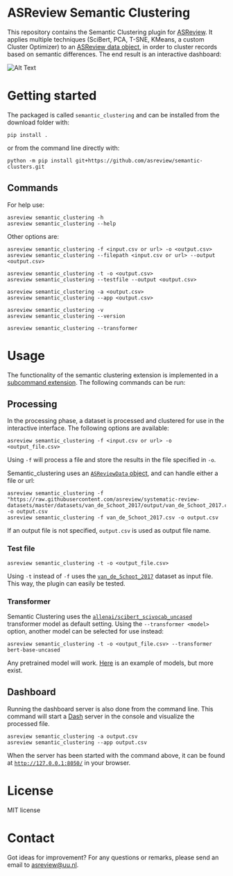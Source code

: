 # ASReview Semantic Clustering
This repository contains the Semantic Clustering plugin for
[ASReview](https://github.com/asreview/asreview). It applies multiple techniques
(SciBert, PCA, T-SNE, KMeans, a custom Cluster Optimizer) to an [ASReview data
object](https://asreview.readthedocs.io/en/latest/API/generated/asreview.data.ASReviewData.html#asreview.data.ASReviewData),
in order to cluster records based on semantic differences. The end result is an
interactive dashboard:

![Alt Text](/docs/cord19_semantic_clusters.gif)


# Getting started

The packaged is called `semantic_clustering` and can be installed from the
download folder with:

```shell
pip install .
```
or from the command line directly with:

```shell
python -m pip install git+https://github.com/asreview/semantic-clusters.git
```

## Commands

For help use:

```shell
asreview semantic_clustering -h
asreview semantic_clustering --help
```

Other options are:

```shell
asreview semantic_clustering -f <input.csv or url> -o <output.csv>
asreview semantic_clustering --filepath <input.csv or url> --output <output.csv>
```

```shell
asreview semantic_clustering -t -o <output.csv>
asreview semantic_clustering --testfile --output <output.csv>
```

```shell
asreview semantic_clustering -a <output.csv>
asreview semantic_clustering --app <output.csv>
```

```shell
asreview semantic_clustering -v
asreview semantic_clustering --version
```

```shell
asreview semantic_clustering --transformer
```


# Usage
The functionality of the semantic clustering extension is implemented in a
[subcommand
extension](https://asreview.readthedocs.io/en/latest/API/extension_dev.html#subcommand-extensions).
The following commands can be run:

## Processing
In the processing phase, a dataset is processed and clustered for use in the
interactive interface. The following options are available:

```shell
asreview semantic_clustering -f <input.csv or url> -o <output_file.csv>
```

Using `-f` will process a file and store the results in the file specified in
`-o`. 

Semantic_clustering uses an [`ASReviewData`
object](https://asreview.readthedocs.io/en/latest/API/generated/asreview.data.ASReviewData.html#asreview.data.ASReviewData),
and can handle either a file or url:

```shell
asreview semantic_clustering -f "https://raw.githubusercontent.com/asreview/systematic-review-datasets/master/datasets/van_de_Schoot_2017/output/van_de_Schoot_2017.csv" -o output.csv
asreview semantic_clustering -f van_de_Schoot_2017.csv -o output.csv
```

If an output file is not specified, `output.csv` is used as output file name.

### Test file
```shell
asreview semantic_clustering -t -o <output_file.csv>
```

Using `-t` instead of `-f` uses the
[`van_de_Schoot_2017`](https://asreview.readthedocs.io/en/latest/intro/datasets.html?highlight=ptsd#featured-datasets)
dataset as input file. This way, the plugin can easily be tested.

### Transformer
Semantic Clustering uses the
[`allenai/scibert_scivocab_uncased`](https://github.com/allenai/scibert)
transformer model as default setting. Using the `--transformer <model>` option,
another model can be selected for use instead:

```shell
asreview semantic_clustering -t -o <output_file.csv> --transformer bert-base-uncased
```

Any pretrained model will work.
[Here](https://huggingface.co/transformers/pretrained_models.html) is an example
of models, but more exist.

## Dashboard
Running the dashboard server is also done from the command line. This command
will start a [Dash](https://plotly.com/dash/) server in the console and
visualize the processed file.

```shell
asreview semantic_clustering -a output.csv
asreview semantic_clustering --app output.csv
```

When the server has been started with the command above, it can be found at
[`http://127.0.0.1:8050/`](http://127.0.0.1:8050/) in your browser.

# License

MIT license

# Contact
Got ideas for improvement? For any questions or remarks, please send an email to
[asreview@uu.nl](mailto:asreview@uu.nl).

